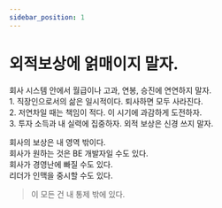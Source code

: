 ```yaml
---
sidebar_position: 1
---
```


# 외적보상에 얽매이지 말자.  

회사 시스템 안에서 월급이나 고과, 연봉, 승진에 연연하지 말자.  
	1.	직장인으로서의 삶은 일시적이다. 퇴사하면 모두 사라진다.  
	2.	저연차일 때는 책임이 적다. 이 시기에 과감하게 도전하자.  
	3.	투자 소득과 내 실력에 집중하자. 외적 보상은 신경 쓰지 말자.  

회사의 보상은 내 영역 밖이다.  
회사가 원하는 것은 BE 개발자일 수도 있다.  
회사가 경영난에 빠질 수도 있다.  
리더가 인맥을 중시할 수도 있다.  

>이 모든 건 내 통제 밖에 있다.